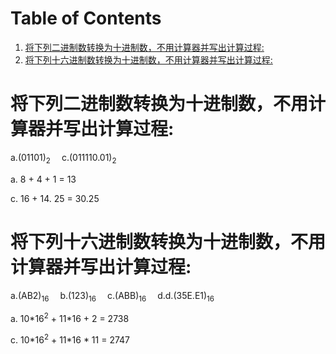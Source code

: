 
# Table of Contents

1.  [将下列二进制数转换为十进制数，不用计算器并写出计算过程:](#org1884317)
2.  [将下列十六进制数转换为十进制数，不用计算器并写出计算过程:](#org8212e8c)


<a id="org1884317"></a>

# 将下列二进制数转换为十进制数，不用计算器并写出计算过程:

a.(01101)<sub>2</sub>   c.(011110.01)<sub>2</sub>  

a. 8 + 4 + 1 = 13

c. 16 + 14. 25 = 30.25


<a id="org8212e8c"></a>

# 将下列十六进制数转换为十进制数，不用计算器并写出计算过程:

a.(AB2)<sub>16</sub>  b.(123)<sub>16</sub>  c.(ABB)<sub>16</sub>  d.d.(35E.E1)<sub>16</sub>

a. 10\*16<sup>2</sup> + 11\*16 + 2 = 2738

c. 10\*16<sup>2</sup> + 11\*16 \* 11 = 2747

